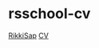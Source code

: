 # rsschool-cv
[RikkiSap](https://RikkiSap.github.io/rsschool-cv/cv)
[CV](https://RikkiSap.github.io/rsschool-cv/)
